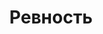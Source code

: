 ---
title: 'Ревность'
titleEnglish: 'The jealousy'
# dateStart: 2020
dateEnd: 2023
images: ['ревность.jpg']
extra: 'бумага, тушь, акрил'
size: 'А3'
# display: false
# text: ''
---